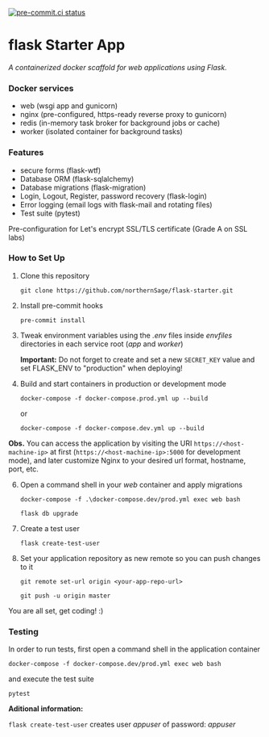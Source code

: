 [![pre-commit.ci status](https://results.pre-commit.ci/badge/github/northernSage/flask-starter/master.svg)](https://results.pre-commit.ci/latest/github/northernSage/flask-starter/master)

# flask Starter App

*A containerized docker scaffold for web applications using Flask.*

### Docker services

- web (wsgi app and gunicorn)
- nginx (pre-configured, https-ready reverse proxy to gunicorn)
- redis (in-memory task broker for background jobs or cache)
- worker (isolated container for background tasks)

### Features

- secure forms (flask-wtf)
- Database ORM (flask-sqlalchemy)
- Database migrations (flask-migration)
- Login, Logout, Register, password recovery (flask-login)
- Error logging (email logs with flask-mail and rotating files)
- Test suite (pytest)

Pre-configuration for Let's encrypt SSL/TLS certificate (Grade A on SSL labs)

### How to Set Up

1. Clone this repository

    ```git clone https://github.com/northernSage/flask-starter.git```

2. Install pre-commit hooks

    ```pre-commit install```

3. Tweak environment variables using the *.env* files inside *envfiles* directories in each service root (*app* and *worker*)

    **Important:** Do not forget to create and set a new ```SECRET_KEY``` value and set FLASK_ENV to "production" when deploying!

4. Build and start containers in production or development mode

    ```docker-compose -f docker-compose.prod.yml up --build```

    or

    ```docker-compose -f docker-compose.dev.yml up --build```

**Obs.** You can access the application by visiting the URI ```https://<host-machine-ip>``` at first (```https://<host-machine-ip>:5000``` for development mode), and later customize Nginx to your desired url format, hostname, port, etc.

6. Open a command shell in your *web* container and apply migrations

    ```docker-compose -f .\docker-compose.dev/prod.yml exec web bash```

    ```flask db upgrade```

7. Create a test user

    ```flask create-test-user```

7. Set your application repository as new remote so you can push changes to it

    ```git remote set-url origin <your-app-repo-url>```

    ```git push -u origin master```

You are all set, get coding! :)

### Testing

In order to run tests, first open a command shell in the application container

   ```docker-compose -f docker-compose.dev/prod.yml exec web bash```

and execute the test suite

   ```pytest```

**Aditional information:**

```flask create-test-user``` creates user *appuser* of password: *appuser*
